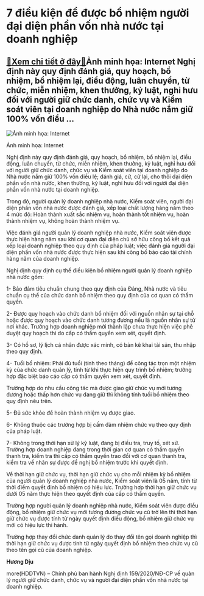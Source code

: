 7 điều kiện để được bổ nhiệm người đại diện phần vốn nhà nước tại doanh nghiệp
==============================================================================

[:gift:Xem chi tiết ở đây:gift:](https://hddtvn.com/7-dieu-kien-de-duoc-bo-nhiem-nguoi-dai-dien-phan-von-nha-nuoc-tai-doanh-nghiep/)Ảnh minh họa: Internet Nghị định này quy định đánh giá, quy hoạch, bổ nhiệm, bổ nhiệm lại, điều động, luân chuyển, từ chức, miễn nhiệm, khen thưởng, kỷ luật, nghỉ hưu đối với người giữ chức danh, chức vụ và Kiểm soát viên tại doanh nghiệp do Nhà nước nắm giữ 100% vốn điều …
----------------------------------------------------------------------------------------------------------------------------------------------------------------------------------------------------------------------------------------------------------------------------------





![Ảnh minh họa: Internet](https://hddtvn.com/wp-content/uploads/2021/01/5022_DN_anh_4.jpg "Ảnh minh họa: Internet")


Ảnh minh họa: Internet



Nghị định này quy định đánh giá, quy hoạch, bổ nhiệm, bổ nhiệm lại, điều động, luân chuyển, từ chức, miễn nhiệm, khen thưởng, kỷ luật, nghỉ hưu đối với người giữ chức danh, chức vụ và Kiểm soát viên tại doanh nghiệp do Nhà nước nắm giữ 100% vốn điều lệ; đánh giá, cử, cử lại, cho thôi đại diện phần vốn nhà nước, khen thưởng, kỷ luật, nghỉ hưu đối với người đại diện phần vốn nhà nước tại doanh nghiệp.


Trong đó, người quản lý doanh nghiệp nhà nước, Kiểm soát viên, người đại diện phần vốn nhà nước được đánh giá, xếp loại chất lượng hàng năm theo 4 mức độ: Hoàn thành xuất sắc nhiệm vụ, hoàn thành tốt nhiệm vụ, hoàn thành nhiệm vụ, không hoàn thành nhiệm vụ.


Việc đánh giá người quản lý doanh nghiệp nhà nước, Kiểm soát viên được thực hiện hàng năm sau khi cơ quan đại diện chủ sở hữu công bố kết quả xếp loại doanh nghiệp theo quy định của pháp luật; việc đánh giá người đại diện phần vốn nhà nước được thực hiện sau khi công bố báo cáo tài chính hàng năm của doanh nghiệp.


Nghị định quy định cụ thể điều kiện bổ nhiệm người quản lý doanh nghiệp nhà nước gồm:


1- Bảo đảm tiêu chuẩn chung theo quy định của Đảng, Nhà nước và tiêu chuẩn cụ thể của chức danh bổ nhiệm theo quy định của cơ quan có thẩm quyền.


2- Được quy hoạch vào chức danh bổ nhiệm đối với nguồn nhân sự tại chỗ hoặc được quy hoạch vào chức danh tương đương nếu là nguồn nhân sự từ nơi khác. Trường hợp doanh nghiệp mới thành lập chưa thực hiện việc phê duyệt quy hoạch thì do cấp có thẩm quyền xem xét, quyết định.


3- Có hồ sơ, lý lịch cá nhân được xác minh, có bản kê khai tài sản, thu nhập theo quy định.


4- Tuổi bổ nhiệm: Phải đủ tuổi (tính theo tháng) để công tác trọn một nhiệm kỳ của chức danh quản lý, tính từ khi thực hiện quy trình bổ nhiệm; trường hợp đặc biệt báo cáo cấp có thẩm quyền xem xét, quyết định.


Trường hợp do nhu cầu công tác mà được giao giữ chức vụ mới tương đương hoặc thấp hơn chức vụ đang giữ thì không tính tuổi bổ nhiệm theo quy định nêu trên.


5- Đủ sức khỏe để hoàn thành nhiệm vụ được giao.


6- Không thuộc các trường hợp bị cấm đảm nhiệm chức vụ theo quy định của pháp luật.


7- Không trong thời hạn xử lý kỷ luật, đang bị điều tra, truy tố, xét xử. Trường hợp doanh nghiệp đang trong thời gian cơ quan có thẩm quyền thanh tra, kiểm tra thì cấp có thẩm quyền trao đổi với cơ quan thanh tra, kiểm tra về nhân sự được đề nghị bổ nhiệm trước khi quyết định.


Về thời hạn giữ chức vụ, thời hạn giữ chức vụ cho mỗi nhiệm kỳ bổ nhiệm của người quản lý doanh nghiệp nhà nước, Kiểm soát viên là 05 năm, tính từ thời điểm quyết định bổ nhiệm có hiệu lực. Trường hợp thời hạn giữ chức vụ dưới 05 năm thực hiện theo quyết định của cấp có thẩm quyền.


Trường hợp người quản lý doanh nghiệp nhà nước, Kiểm soát viên được điều động, bổ nhiệm giữ chức vụ mới tương đương chức vụ cũ trở lên thì thời hạn giữ chức vụ được tính từ ngày quyết định điều động, bổ nhiệm giữ chức vụ mới có hiệu lực thi hành.


Trường hợp thay đổi chức danh quản lý do thay đổi tên gọi doanh nghiệp thì thời hạn giữ chức vụ được tính từ ngày quyết định bổ nhiệm theo chức vụ cũ theo tên gọi cũ của doanh nghiệp.




**Hương Dịu**



more(HDDTVN) – Chính phủ ban hành Nghị định 159/2020/NĐ-CP về quản lý người giữ chức danh, chức vụ và người đại diện phần vốn nhà nước tại doanh nghiệp.

